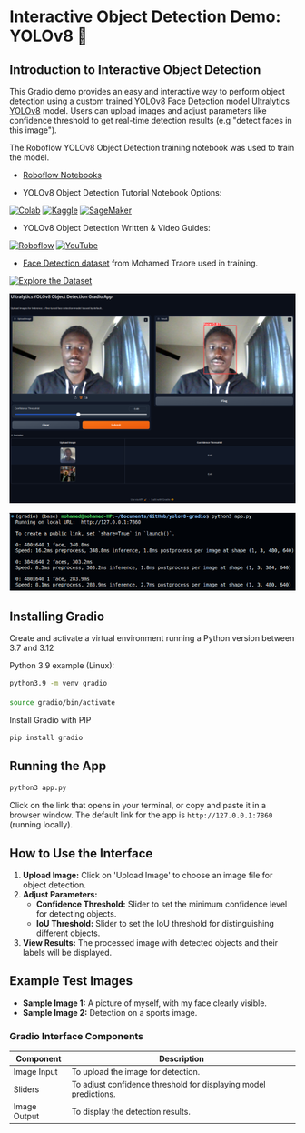 # Interactive Object Detection Demo: YOLOv8 🚀

## Introduction to Interactive Object Detection

This Gradio demo provides an easy and interactive way to perform object detection using a custom trained YOLOv8 Face Detection model [Ultralytics YOLOv8](https://github.com/ultralytics/ultralytics/) model. Users can upload images and adjust parameters like confidence threshold to get real-time detection results (e.g "detect faces in this image").

The Roboflow YOLOv8 Object Detection training notebook was used to train the model.

* [Roboflow Notebooks](https://github.com/roboflow/notebooks)

* YOLOv8 Object Detection Tutorial Notebook Options:

[![Colab](https://colab.research.google.com/assets/colab-badge.svg)](https://colab.research.google.com/github/roboflow-ai/notebooks/blob/main/notebooks/train-yolov8-object-detection-on-custom-dataset.ipynb) [![Kaggle](https://kaggle.com/static/images/open-in-kaggle.svg)](https://kaggle.com/kernels/welcome?src=https://github.com/roboflow-ai/notebooks/blob/main/notebooks/train-yolov8-object-detection-on-custom-dataset.ipynb) [![SageMaker](https://raw.githubusercontent.com/roboflow-ai/notebooks/main/assets/badges/sage-maker.svg)](https://studiolab.sagemaker.aws/import/github/roboflow-ai/notebooks/blob/main/notebooks/train-yolov8-object-detection-on-custom-dataset.ipynb)

* YOLOv8 Object Detection Written & Video Guides:

[![Roboflow](https://raw.githubusercontent.com/roboflow-ai/notebooks/main/assets/badges/roboflow-blogpost.svg)](https://blog.roboflow.com/how-to-train-yolov8-on-a-custom-dataset) [![YouTube](https://badges.aleen42.com/src/youtube.svg)](https://youtu.be/wuZtUMEiKWY)

* [Face Detection dataset](https://universe.roboflow.com/mohamed-traore-2ekkp/face-detection-mik1i/dataset/18) from Mohamed Traore used in training.

[![Explore the Dataset](https://github.com/roboflow/notebooks/blob/main/assets/badges/roboflow-dataset.svg)](https://universe.roboflow.com/mohamed-traore-2ekkp/face-detection-mik1i)

![Gradio Example Screenshot](/assets/gradio-interface.png)

![Example Terminal Output - CPU Inference with Gradio](/assets/cpu-infer-gradio-output.png)

## Installing Gradio

Create and activate a virtual environment running a Python version between 3.7 and 3.12

Python 3.9 example (Linux):

```bash
python3.9 -m venv gradio

source gradio/bin/activate
```

Install Gradio with PIP

```bash
pip install gradio
```

## Running the App

```bash
python3 app.py
```

Click on the link that opens in your terminal, or copy and paste it in a browser window. The default link for the app is `http://127.0.0.1:7860` (running locally).

## How to Use the Interface

1. **Upload Image:** Click on 'Upload Image' to choose an image file for object detection.
2. **Adjust Parameters:**
    * **Confidence Threshold:** Slider to set the minimum confidence level for detecting objects.
    * **IoU Threshold:** Slider to set the IoU threshold for distinguishing different objects.
3. **View Results:** The processed image with detected objects and their labels will be displayed.

## Example Test Images

* **Sample Image 1:** A picture of myself, with my face clearly visible.
* **Sample Image 2:** Detection on a sports image.

### Gradio Interface Components

| Component    | Description                              |
|--------------|------------------------------------------|
| Image Input  | To upload the image for detection.       |
| Sliders      | To adjust confidence threshold for displaying model predictions. |
| Image Output | To display the detection results.        |
